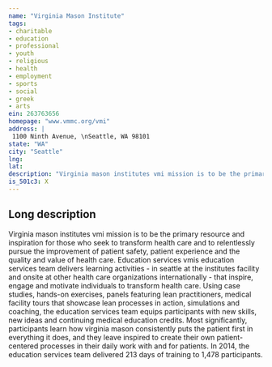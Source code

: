 ```yaml
---
name: "Virginia Mason Institute"
tags:
- charitable
- education
- professional
- youth
- religious
- health
- employment
- sports
- social
- greek
- arts
ein: 263763656
homepage: "www.vmmc.org/vmi"
address: |
 1100 Ninth Avenue, \nSeattle, WA 98101
state: "WA"
city: "Seattle"
lng: 
lat: 
description: "Virginia mason institutes vmi mission is to be the primary resource and inspiration for those who seek to transform health care and to relentlessly pursue the improvement of patient safety, patient experience and the"
is_501c3: X
---
```


## Long description

Virginia mason institutes vmi mission is to be the primary resource and inspiration for those who seek to transform health care and to relentlessly pursue the improvement of patient safety, patient experience and the quality and value of health care. Education services vmis education services team delivers learning activities - in seattle at the institutes facility and onsite at other health care organizations internationally - that inspire, engage and motivate individuals to transform health care. Using case studies, hands-on exercises, panels featuring lean practitioners, medical facility tours that showcase lean processes in action, simulations and coaching, the education services team equips participants with new skills, new ideas and continuing medical education credits. Most significantly, participants learn how virginia mason consistently puts the patient first in everything it does, and they leave inspired to create their own patient-centered processes in their daily work with and for patients. In 2014, the education services team delivered 213 days of training to 1,478 participants. 
